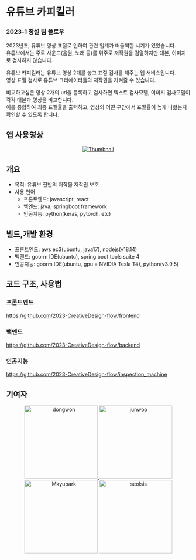 # 유튜브 카피킬러
### 2023-1 창설 팀 플로우
2023년초, 유튜브 영상 표절로 인하여 관련 업계가 떠들썩한 시기가 있었습니다.  
유튜브에서는 주로 사운드(음원, 노래 등)를 위주로 저작권을 검열하지만 대본, 이미지로 검사하지 않습니다.  

유튜브 카피킬러는 유튜브 영상 2개를 놓고 표절 검사를 해주는 웹 서비스입니다.  
영상 표절 검사로 유튜브 크리에이터들의 저작권을 지켜줄 수 있습니다.  

비교하고싶은 영상 2개의 url을 등록하고 검사하면 텍스트 검사모델, 이미지 검사모델이 각각 대본과 영상을 비교합니다.   
이를 종합하여 최종 표절률을 출력하고, 영상의 어떤 구간에서 표절률이 높게 나왔는지 확인할 수 있도록 합니다.  

  
  
  
## 앱 사용영상   

<div align="center">  
  
[![Thumbnail](https://github.com/2023-CreativeDesign-flow/youtube_copykiller/assets/102962030/752af007-b220-4f06-ab41-246693233d44.png)](https://youtu.be/4zSbQqDRctc)    

</div>  


## 개요
  - 목적: 유튜브 전반의 저작물 저작권 보호  
  - 사용 언어
    - 프론트엔드: javascript, react
    - 백엔드: java, springboot framework
    - 인공지능: python(keras, pytorch, etc)
   
## 빌드,개발 환경  
  - 프론트엔드: aws ec3(ubuntu, java17), nodejs(v18.14)
  - 백엔드: goorm IDE(ubuntu), spring boot tools suite 4 
  - 인공지능: goorm IDE(ubuntu, gpu = NVIDIA Tesla T4), python(v3.9.5)

## 코드 구조, 사용법
### 프론트엔드  
https://github.com/2023-CreativeDesign-flow/frontend
### 백엔드  
https://github.com/2023-CreativeDesign-flow/backend
### 인공지능  
https://github.com/2023-CreativeDesign-flow/inspection_machine  



## 기여자   
<div align="center">
  <a href="https://github.com/dongwon99">
    <img src="https://user-images.githubusercontent.com/102962030/206461747-4d56a152-6963-46ea-853a-603465037070.png", width=200, alt="dongwon", title="dongwon99"/>
  </a>
  <a href="https://github.com/doodaad">
    <img src="https://avatars.githubusercontent.com/u/102963278?v=4", width=200, alt="junwoo", title="doodaad"/>
  </a>
  <a href="https://github.com/Mkyupark">
    <img src="https://avatars.githubusercontent.com/u/102354411?v=4", width=200, alt="Mkyupark", title="Mkyupark"/>
  </a>
  <a href="https://github.com/seolsis">
    <img src="https://avatars.githubusercontent.com/u/88234067?v=4", width=200, alt="seolsis", title="seolsis"/>
  </a>
</div>
